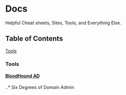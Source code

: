 # Docs
Helpful Cheat sheets, Sites, Tools, and Everything Else.


## Table of Contents
[Tools](#Tools)
### Tools
#### [BloodHound AD](https://github.com/BloodHoundAD/BloodHound)
  ..* Six Degrees of Domain Admin

